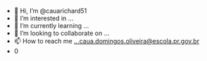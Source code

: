 - 👋 Hi, I’m @cauarichard51
- 👀 I’m interested in ...
- 🌱 I’m currently learning ...
- 💞️ I’m looking to collaborate on ...
- 📫 How to reach me ...caua.domingos.oliveira@escola.pr.gov.br
- 0

<!---
cauarichard51/cauarichard51 is a ✨ special ✨ repository because its `README.md` (this file) appears on your GitHub profile.
You can click the Preview link to take a look at your changes.
--->
